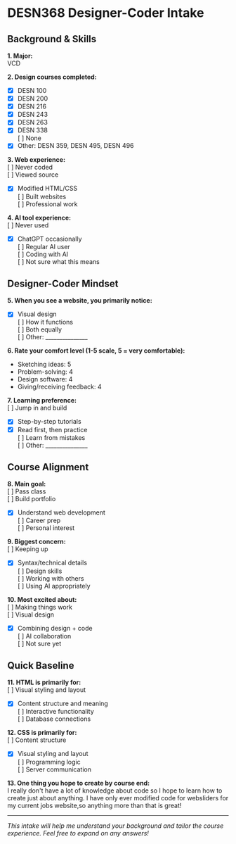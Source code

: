 # DESN368 Designer-Coder Intake

## Background & Skills

**1. Major:**  
VCD

**2. Design courses completed:**  
- [x] DESN 100  
- [x] DESN 200  
- [x] DESN 216  
- [x] DESN 243  
- [x] DESN 263  
- [x] DESN 338  
[ ] None  
- [x] Other: DESN 359, DESN 495, DESN 496

**3. Web experience:**  
[ ] Never coded  
[ ] Viewed source  
- [x] Modified HTML/CSS  
[ ] Built websites  
[ ] Professional work

**4. AI tool experience:**  
[ ] Never used  
- [x] ChatGPT occasionally  
[ ] Regular AI user  
[ ] Coding with AI  
[ ] Not sure what this means

## Designer-Coder Mindset

**5. When you see a website, you primarily notice:**  
- [x] Visual design  
[ ] How it functions  
[ ] Both equally  
[ ] Other: _______________

**6. Rate your comfort level (1-5 scale, 5 = very comfortable):**  
- Sketching ideas: 5 
- Problem-solving: 4 
- Design software: 4  
- Giving/receiving feedback: 4

**7. Learning preference:**  
[ ] Jump in and build  
- [x] Step-by-step tutorials  
- [x] Read first, then practice  
[ ] Learn from mistakes  
[ ] Other: _______________

## Course Alignment

**8. Main goal:**  
[ ] Pass class  
[ ] Build portfolio  
- [x] Understand web development  
[ ] Career prep  
[ ] Personal interest

**9. Biggest concern:**  
[ ] Keeping up  
- [x] Syntax/technical details  
[ ] Design skills  
[ ] Working with others  
[ ] Using AI appropriately

**10. Most excited about:**  
[ ] Making things work  
[ ] Visual design  
- [x] Combining design + code  
[ ] AI collaboration  
[ ] Not sure yet

## Quick Baseline

**11. HTML is primarily for:**  
[ ] Visual styling and layout  
- [x] Content structure and meaning  
[ ] Interactive functionality  
[ ] Database connections

**12. CSS is primarily for:**  
[ ] Content structure  
- [x] Visual styling and layout  
[ ] Programming logic  
[ ] Server communication

**13. One thing you hope to create by course end:**  
I really don't have a lot of knowledge about code so I hope to learn how to create just about anything. I have only ever modified code for websliders for my current jobs website,so anything more than that is great!

---
*This intake will help me understand your background and tailor the course experience. Feel free to expand on any answers!*
